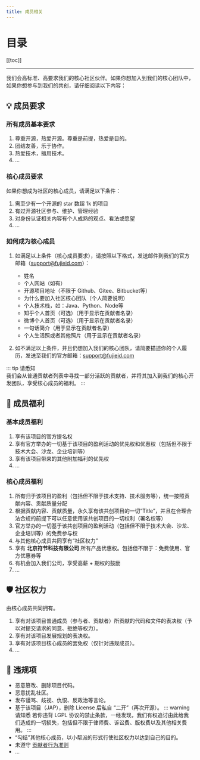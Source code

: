 ```yaml
---
title: 成员相关
---
```


# 目录

[[toc]]

----

我们会高标准、高要求我们的核心社区伙伴。如果你想加入到我们的核心团队中，如果你想参与到我们的共创，请仔细阅读以下内容：

## :bulb: 成员要求

### 所有成员基本要求

1. 尊重开源，热爱开源。尊重是前提，热爱是目的。
2. 团结友善，乐于协作。
3. 热爱技术，擅用技术。
4. ...

### 核心成员要求

如果你想成为社区的核心成员，请满足以下条件：

1. 需至少有一个开源的 star 数超 1k 的项目
2. 有过开源社区参与、维护、管理经验
3. 对身份认证相关内容有个人成熟的观点、看法或愿望
4. ...

### 如何成为核心成员

1. 如满足以上条件（核心成员要求），请按照以下格式，发送邮件到我们的官方邮箱（support@fujieid.com）：
    - 姓名
    - 个人网站（如有）
    - 开源项目地址（不限于 Github、Gitee、Bitbucket等）
    - 为什么要加入社区核心团队（个人简要说明）
    - 个人技术栈，如：Java、Python、Node等
    - 知乎个人首页（可选）（用于显示在贡献者名录）
    - 微博个人首页（可选）（用于显示在贡献者名录）
    - 一句话简介（用于显示在贡献者名录）
    - 个人生活照或者其他照片（用于显示在贡献者名录）

2. 如不满足以上条件，并且仍想加入我们的核心团队，请简要描述你的个人履历，发送至我们的官方邮箱：support@fujieid.com

::: tip 请悉知    
我们会从普通贡献者列表中寻找一部分活跃的贡献者，并将其加入到我们的核心开发团队，享受核心成员的福利。
:::

## :gift: 成员福利

### 基本成员福利

1. 享有该项目的官方提名权
2. 享有官方举办的一切基于该项目的盈利活动的优先权和优惠权（包括但不限于技术大会、沙龙、企业培训等）
3. 享有该项目带来的其他附加福利的优先权
4. ...

### 核心成员福利

1. 所有归于该项目的盈利（包括但不限于技术支持、技术服务等），统一按照贡献内容、贡献质量分配
2. 根据贡献内容、贡献质量，永久享有该共创项目的一切“Title”，并且在合理合法合规的前提下可以任意使用该共创项目的一切权利（署名权等）
3. 官方举办的一切基于该共创项目的盈利活动（包括但不限于技术大会、沙龙、企业培训等）的免费参与权
4. 与其他核心成员共同享有“社区权力”
5. 享有 **北京符节科技有限公司** 所有产品优惠权。包括但不限于：免费使用、官方优惠券等
6. 有机会加入我们公司，享受高薪 + 期权的鼓励
7. ...

## :shield: 社区权力

由核心成员共同拥有。

1. 享有对该项目普通成员（参与者、贡献者）所贡献的代码和文件的表决权（予以对提交请求的同意、拒绝等权力）。
2. 享有对该项目发展规划的表决权。
3. 享有对该项目核心成员的罢免权（仅针对违规成员）。
4. ...

## :no_entry_sign: 违规项

- 恶意篡改、删除项目代码。
- 恶意扰乱社区。
- 发布谩骂、歧视、仇恨、反政治等言论。
- 基于该项目（JAP），删除 License 后私自 “二开”（再次开源）。
::: warning 请知悉
若你违背 LGPL 协议的禁止条款，一经发现，我们有权追讨由此给我们造成的一切损失，包括但不限于律师费、诉讼费、版权费以及其他相关费用。
:::
- “勾结”其他核心成员，以小帮派的形式行使社区权力以达到自己的目的。
- 未遵守 [贡献者行为准则](/community/code-of-conduct)
- ...

